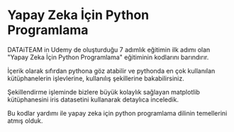 # Yapay Zeka İçin Python Programlama

DATAiTEAM in Udemy de oluşturduğu 7 adımlık eğitimin ilk adımı olan "Yapay Zeka İçin Python Programlama" eğitiminin kodlarını barındırır.

İçerik olarak sıfırdan pythona göz atabilir ve pythonda en çok kullanılan kütüphanelerin işlevlerine, kullanılış şekillerine bakabilirsiniz.

Şekillendirme işleminde bizlere büyük kolaylık sağlayan matplotlib kütüphanesini iris datasetini kullanarak detaylıca inceledik.

Bu kodlar yardımı ile yapay zeka için python programlama dilinin temellerini atmış olduk.
